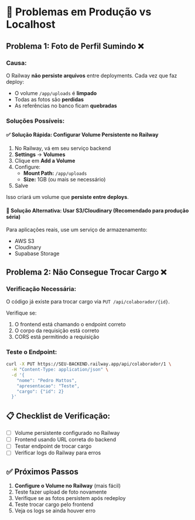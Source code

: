# 🚨 Problemas em Produção vs Localhost

## Problema 1: Foto de Perfil Sumindo ❌

### Causa:
O Railway **não persiste arquivos** entre deployments. Cada vez que faz deploy:
- O volume `/app/uploads` é **limpado**
- Todas as fotos são **perdidas**
- As referências no banco ficam **quebradas**

### Soluções Possíveis:

#### ✅ Solução Rápida: Configurar Volume Persistente no Railway

1. No Railway, vá em seu serviço backend
2. **Settings** → **Volumes**
3. Clique em **Add a Volume**
4. Configure:
   - **Mount Path:** `/app/uploads`
   - **Size:** 1GB (ou mais se necessário)
5. Salve

Isso criará um volume que **persiste entre deploys**.

#### 🔄 Solução Alternativa: Usar S3/Cloudinary (Recomendado para produção séria)

Para aplicações reais, use um serviço de armazenamento:
- AWS S3
- Cloudinary
- Supabase Storage

## Problema 2: Não Consegue Trocar Cargo ❌

### Verificação Necessária:

O código já existe para trocar cargo via `PUT /api/colaborador/{id}`.

Verifique se:
1. O frontend está chamando o endpoint correto
2. O corpo da requisição está correto
3. CORS está permitindo a requisição

### Teste o Endpoint:

```bash
curl -X PUT https://SEU-BACKEND.railway.app/api/colaborador/1 \
  -H "Content-Type: application/json" \
  -d '{
    "nome": "Pedro Mattos",
    "apresentacao": "Teste",
    "cargo": {"id": 2}
  }'
```

## 📋 Checklist de Verificação:

- [ ] Volume persistente configurado no Railway
- [ ] Frontend usando URL correta do backend
- [ ] Testar endpoint de trocar cargo
- [ ] Verificar logs do Railway para erros

## ✅ Próximos Passos

1. **Configure o Volume no Railway** (mais fácil)
2. Teste fazer upload de foto novamente
3. Verifique se as fotos persistem após redeploy
4. Teste trocar cargo pelo frontend
5. Veja os logs se ainda houver erro

